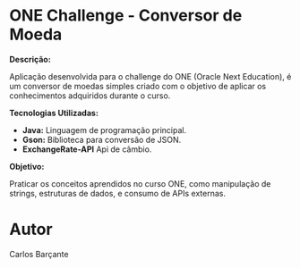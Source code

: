 # ONE Challenge - Conversor de Moeda

**Descrição:**

Aplicação desenvolvida para o challenge do ONE (Oracle Next Education), é um conversor de moedas simples criado com o objetivo de aplicar os conhecimentos adquiridos durante o curso.

**Tecnologias Utilizadas:**

* **Java:** Linguagem de programação principal.
* **Gson:** Biblioteca para conversão de JSON.
* **ExchangeRate-API** Api de câmbio.

**Objetivo:**

Praticar os conceitos aprendidos no curso ONE, como manipulação de strings, estruturas de dados, e consumo de APIs externas.

# Autor

Carlos Barçante
